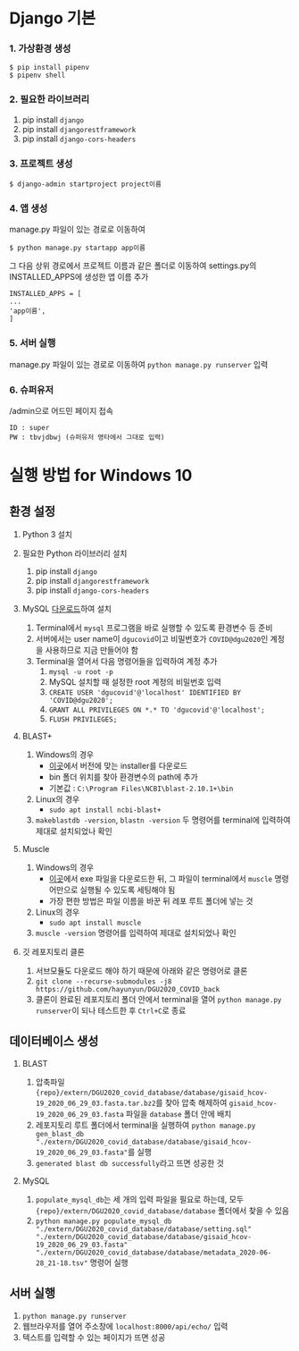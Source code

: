 # Django 기본
### 1. 가상환경 생성
```
$ pip install pipenv
$ pipenv shell
```

### 2. 필요한 라이브러리

1. pip install `django`
1. pip install `djangorestframework`
1. pip install `django-cors-headers`

### 3. 프로젝트 생성
  ```
  $ django-admin startproject project이름
  ```


### 4. 앱 생성

  manage.py 파일이 있는 경로로 이동하여
  ```
  $ python manage.py startapp app이름
  ```
  그 다음 상위 경로에서 프로젝트 이름과 같은 폴더로 이동하여 settings.py의 INSTALLED_APPS에 생성한 앱 이름 추가
  
  ```
  INSTALLED_APPS = [
  ...
  'app이름',
  ]
  ```

### 5. 서버 실행

  manage.py 파일이 있는 경로로 이동하여
  `python manage.py runserver` 입력
  
  
### 6. 슈퍼유저
/admin으로 어드민 페이지 접속
```
ID : super
PW : tbvjdbwj (슈퍼유저 영타에서 그대로 입력)
```

# 실행 방법 for Windows 10

## 환경 설정

1. Python 3 설치

1. 필요한 Python 라이브러리 설치
    1. pip install `django`
    1. pip install `djangorestframework`
    1. pip install `django-cors-headers`

1. MySQL [다운로드](https://dev.mysql.com/downloads/installer/)하여 설치
    1. Terminal에서 `mysql` 프로그램을 바로 실행할 수 있도록 환경변수 등 준비
    1. 서버에서는 user name이 `dgucovid`이고 비밀번호가 `COVID@dgu2020`인 계정을 사용하므로 지금 만들어야 함
    1. Terminal을 열어서 다음 명령어들을 입력하여 계정 추가
        1. `mysql -u root -p`
        1. MySQL 설치할 때 설정한 root 계정의 비밀번호 입력
        1. `CREATE USER 'dgucovid'@'localhost' IDENTIFIED BY 'COVID@dgu2020';`
        1. `GRANT ALL PRIVILEGES ON *.* TO 'dgucovid'@'localhost';`
        1. `FLUSH PRIVILEGES;`

1. BLAST+
    1. Windows의 경우
        * [이곳](https://ftp.ncbi.nlm.nih.gov/blast/executables/blast+/LATEST/)에서 버전에 맞는 installer를 다운로드
        * bin 폴더 위치를 찾아 환경변수의 path에 추가
        * 기본값 : `C:\Program Files\NCBI\blast-2.10.1+\bin`
    1. Linux의 경우
        * `sudo apt install ncbi-blast+`
    1. `makeblastdb -version`, `blastn -version` 두 명령어를 terminal에 입력하여 제대로 설치되었나 확인

1. Muscle
    1. Windows의 경우
        * [이곳](https://www.drive5.com/muscle/downloads.htm)에서 exe 파일을 다운로드한 뒤, 그 파일이 terminal에서 `muscle` 명령어만으로 실행될 수 있도록 세팅해야 됨
        * 가장 편한 방법은 파일 이름을 바꾼 뒤 레포 루트 폴더에 넣는 것
    1. Linux의 경우
        * `sudo apt install muscle`
    1. `muscle -version` 명령어를 입력하여 제대로 설치되었나 확인

1. 깃 레포지토리 클론
    1. 서브모듈도 다운로드 해야 하기 때문에 아래와 같은 명령어로 클론
    1. `git clone --recurse-submodules -j8 https://github.com/hayunyun/DGU2020_COVID_back`
    1. 클론이 완료된 레포지토리 폴더 안에서 terminal을 열어 `python manage.py runserver`이 되나 테스트한 후 `Ctrl+C`로 종료

## 데이터베이스 생성

1. BLAST
    1. 압축파일 `{repo}/extern/DGU2020_covid_database/database/gisaid_hcov-19_2020_06_29_03.fasta.tar.bz2`를 찾아 압축 해제하여 `gisaid_hcov-19_2020_06_29_03.fasta` 파일을 `database` 폴더 안에 배치
    1. 레포지토리 루트 폴더에서 terminal을 실행하여 `python manage.py gen_blast_db "./extern/DGU2020_covid_database/database/gisaid_hcov-19_2020_06_29_03.fasta"`를 실행
    1. `generated blast db successfully`라고 뜨면 성공한 것

1. MySQL
    1. `populate_mysql_db`는 세 개의 입력 파일을 필요로 하는데, 모두 `{repo}/extern/DGU2020_covid_database/database` 폴더에서 찾을 수 있음
    1. `python manage.py populate_mysql_db "./extern/DGU2020_covid_database/database/setting.sql" "./extern/DGU2020_covid_database/database/gisaid_hcov-19_2020_06_29_03.fasta" "./extern/DGU2020_covid_database/database/metadata_2020-06-28_21-18.tsv"` 명령어 실행

## 서버 실행

1. `python manage.py runserver`
1. 웹브라우저를 열어 주소창에 `localhost:8000/api/echo/` 입력
1. 텍스트를 입력할 수 있는 페이지가 뜨면 성공
